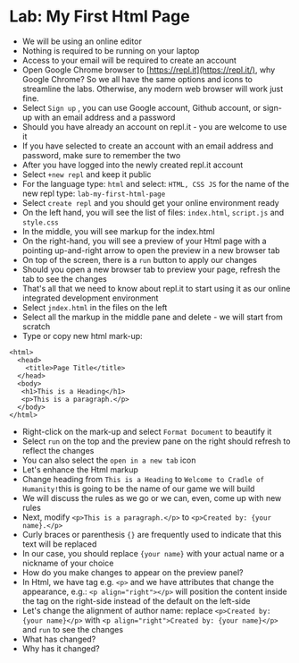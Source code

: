 # Lab: My First Html Page

* We will be using an online editor
* Nothing is required to be running on your laptop
* Access to your email will be required to create an account
* Open Google Chrome browser to [https://repl.it](https://repl.it/), why Google Chrome? So we all have the same options and icons to streamline the labs. Otherwise, any modern web browser will work just fine.
* Select `Sign up` , you can use Google account, Github account, or sign-up with an email address and a password
* Should you have already an account on repl.it - you are welcome to use it
* If you have selected to create an account with an email address and password, make sure to remember the two
* After you have logged into the newly created repl.it account
* Select `+new repl` and keep it public
* For the language type: `html` and select: `HTML, CSS JS` for the name of the new repl type: `lab-my-first-html-page`
* Select `create repl` and you should get your online environment ready
* On the left hand, you will see the list of files: `index.html`, `script.js` and `style.css`
* In the middle, you will see markup for the index.html
* On the right-hand, you will see a preview of your Html page with a pointing up-and-right arrow to open the preview in a new browser tab
* On top of the screen, there is a `run` button to apply our changes
* Should you open a new browser tab to preview your page, refresh the tab to see the changes
* That's all that we need to know about repl.it to start using it as our online integrated development environment
* Select `jndex.html` in the files on the left
* Select all the markup in the middle pane and delete - we will start from scratch
* Type or copy new html mark-up:

```
<html>
  <head>
    <title>Page Title</title>
  </head>
  <body>
   <h1>This is a Heading</h1>
   <p>This is a paragraph.</p>
  </body>
</html>
```

* Right-click on the mark-up and select `Format Document` to beautify it
* Select `run` on the top and the preview pane on the right should refresh to reflect the changes
* You can also select the `open in a new tab` icon
* Let's enhance the Html markup
* Change heading from `This is a Heading` to `Welcome to Cradle of Humanity!`this is going to be the name of our game we will build
* We will discuss the rules as we go or we can, even, come up with new rules
* Next, modify `<p>This is a paragraph.</p>` to `<p>Created by: {your name}.</p>`
* Curly braces or parenthesis `{}` are frequently used to indicate that this text will be replaced
* In our case, you should replace `{your name}` with your actual name or a nickname of your choice
* How do you make changes to appear on the preview panel?
* In Html, we have tag e.g. `<p>` and we have attributes that change the appearance, e.g.: `<p align="right"></p>` will position the content inside the tag on the right-side instead of the default on the left-side
* Let's change the alignment of author name: replace `<p>Created by: {your name}</p>` with `<p align="right">Created by: {your name}</p>` and `run` to see the changes
* What has changed?
* Why has it changed?



